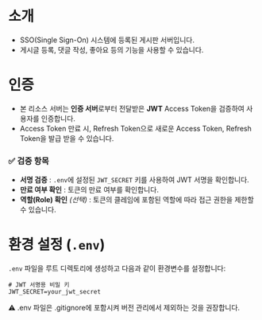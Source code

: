 # 소개
- SSO(Single Sign-On) 시스템에 등록된 게시판 서버입니다.
- 게시글 등록, 댓글 작성, 좋아요 등의 기능을 사용할 수 있습니다.

# 인증
- 본 리소스 서버는 **인증 서버**로부터 전달받은 **JWT** Access Token을 검증하여 사용자를 인증합니다.
- Access Token 만료 시, Refresh Token으로 새로운 Access Token, Refresh Token을 발급 받을 수 있습니다.

### ✅ 검증 항목

- **서명 검증** : `.env`에 설정된 `JWT_SECRET` 키를 사용하여 JWT 서명을 확인합니다.
- **만료 여부 확인** : 토큰의 만료 여부를 확인합니다.
- **역할(Role) 확인** *(선택)* : 토큰의 클레임에 포함된 역할에 따라 접근 권한을 제한할 수 있습니다.

# 환경 설정 (`.env`)

`.env` 파일을 루트 디렉토리에 생성하고 다음과 같이 환경변수를 설정합니다:

```env
# JWT 서명용 비밀 키
JWT_SECRET=your_jwt_secret
```
⚠️ .env 파일은 .gitignore에 포함시켜 버전 관리에서 제외하는 것을 권장합니다.
